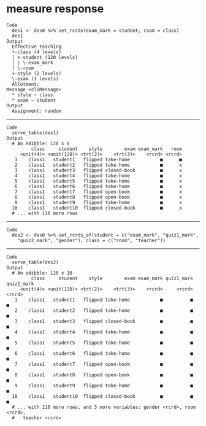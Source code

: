 # measure response

    Code
      des1 <- des0 %>% set_rcrds(exam_mark = student, room = class)
      des1
    Output
      Effective teaching
      +-class (4 levels)
      | +-student (120 levels)
      | | \-exam_mark
      | \-room
      +-style (2 levels)
      \-exam (3 levels)
      Allotment:
    Message <cliMessage>
      * style ~ class
      * exam ~ student
    Output
      Assignment: random 

---

    Code
      serve_table(des1)
    Output
      # An edibble: 120 x 6
             class     student    style        exam exam_mark   room
         <unit(4)> <unit(120)> <trt(2)>    <trt(3)>    <rcrd> <rcrd>
       1    class1   student1   flipped take-home           ■      ■
       2    class1   student2   flipped take-home           ■      x
       3    class1   student3   flipped closed-book         ■      x
       4    class1   student4   flipped take-home           ■      x
       5    class1   student5   flipped take-home           ■      x
       6    class1   student6   flipped take-home           ■      x
       7    class1   student7   flipped open-book           ■      x
       8    class1   student8   flipped open-book           ■      x
       9    class1   student9   flipped take-home           ■      x
      10    class1   student10  flipped closed-book         ■      x
      # ... with 110 more rows

---

    Code
      des2 <- des0 %>% set_rcrds_of(student = c("exam_mark", "quiz1_mark",
        "quiz2_mark", "gender"), class = c("room", "teacher"))

---

    Code
      serve_table(des2)
    Output
      # An edibble: 120 x 10
             class     student    style        exam exam_mark quiz1_mark quiz2_mark
         <unit(4)> <unit(120)> <trt(2)>    <trt(3)>    <rcrd>     <rcrd>     <rcrd>
       1    class1   student1   flipped take-home           ■          ■          ■
       2    class1   student2   flipped take-home           ■          ■          ■
       3    class1   student3   flipped closed-book         ■          ■          ■
       4    class1   student4   flipped take-home           ■          ■          ■
       5    class1   student5   flipped take-home           ■          ■          ■
       6    class1   student6   flipped take-home           ■          ■          ■
       7    class1   student7   flipped open-book           ■          ■          ■
       8    class1   student8   flipped open-book           ■          ■          ■
       9    class1   student9   flipped take-home           ■          ■          ■
      10    class1   student10  flipped closed-book         ■          ■          ■
      # ... with 110 more rows, and 3 more variables: gender <rcrd>, room <rcrd>,
      #   teacher <rcrd>

